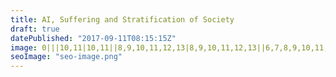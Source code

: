 ```yaml
---
title: AI, Suffering and Stratification of Society
draft: true
datePublished: "2017-09-11T08:15:15Z"
image: 0|||10,11|10,11||8,9,10,11,12,13|8,9,10,11,12,13||6,7,8,9,10,11,12,13,14,15|6,7,8,9,10,11,12,13,14,15||4,5,6,7,8,9,10,11,12,13,14,15,16,17|4,5,6,7,8,9,10,11,12,13,14,15,16,17||2,3,4,5,6,7,8,9,10,11,12,13,14,15,16,17,18,19|2,3,4,5,6,7,8,9,10,11,12,13,14,15,16,17,18,19
seoImage: "seo-image.png"
---
```

